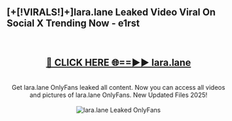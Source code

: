 <h2>[+[!VIRALS!]+]lara.lane Leaked Video Viral On Social X Trending Now - e1rst</h2>
<br>
<div align="center">
<h2><a href="https://libra.edu.pl?lara.lane" rel="nofollow">🔴 CLICK HERE 🌐==►► lara.lane</a></h2>
<br>
Get lara.lane OnlyFans leaked all content. Now you can access all videos and pictures of lara.lane OnlyFans. New Updated Files 2025!
<br>
<br>
<a href="https://libra.edu.pl?lara.lane" rel="nofollow" data-target="animated-image.originalLink"><img src="https://i.ibb.co.com/WyWwxjT/player-gif2.gif" alt="lara.lane Leaked OnlyFans" style="max-width: 100%; display: inline-block;" data-target="animated-image.originalImage"></a>
</div>
<br>